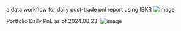 a data workflow for daily post-trade pnl report using IBKR
![image](https://github.com/user-attachments/assets/bd9fd484-e51b-40c6-9569-56b384e7a95f)






Portfolio Daily PnL as of 2024.08.23:
![image](https://github.com/user-attachments/assets/c1dd305f-0c44-47ec-85cf-960d85b5a4e2)

























